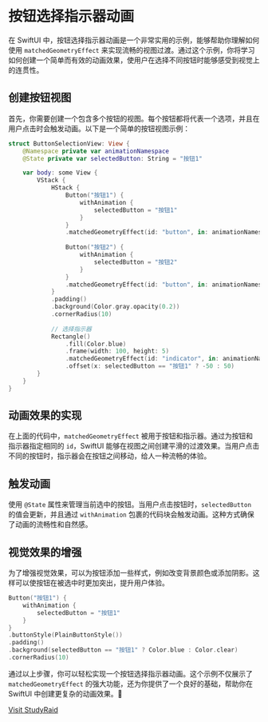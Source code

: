 ﻿# 按钮选择指示器动画

在 SwiftUI 中，按钮选择指示器动画是一个非常实用的示例，能够帮助你理解如何使用 `matchedGeometryEffect` 来实现流畅的视图过渡。通过这个示例，你将学习如何创建一个简单而有效的动画效果，使用户在选择不同按钮时能够感受到视觉上的连贯性。

## 创建按钮视图

首先，你需要创建一个包含多个按钮的视图。每个按钮都将代表一个选项，并且在用户点击时会触发动画。以下是一个简单的按钮视图示例：

```swift
struct ButtonSelectionView: View {
    @Namespace private var animationNamespace
    @State private var selectedButton: String = "按钮1"

    var body: some View {
        VStack {
            HStack {
                Button("按钮1") {
                    withAnimation {
                        selectedButton = "按钮1"
                    }
                }
                .matchedGeometryEffect(id: "button", in: animationNamespace)
                
                Button("按钮2") {
                    withAnimation {
                        selectedButton = "按钮2"
                    }
                }
                .matchedGeometryEffect(id: "button", in: animationNamespace)
            }
            .padding()
            .background(Color.gray.opacity(0.2))
            .cornerRadius(10)
            
            // 选择指示器
            Rectangle()
                .fill(Color.blue)
                .frame(width: 100, height: 5)
                .matchedGeometryEffect(id: "indicator", in: animationNamespace)
                .offset(x: selectedButton == "按钮1" ? -50 : 50)
        }
    }
}
```

## 动画效果的实现

在上面的代码中，`matchedGeometryEffect` 被用于按钮和指示器。通过为按钮和指示器指定相同的 `id`，SwiftUI 能够在视图之间创建平滑的过渡效果。当用户点击不同的按钮时，指示器会在按钮之间移动，给人一种流畅的体验。

## 触发动画

使用 `@State` 属性来管理当前选中的按钮。当用户点击按钮时，`selectedButton` 的值会更新，并且通过 `withAnimation` 包裹的代码块会触发动画。这种方式确保了动画的流畅性和自然感。

## 视觉效果的增强

为了增强视觉效果，可以为按钮添加一些样式，例如改变背景颜色或添加阴影。这样可以使按钮在被选中时更加突出，提升用户体验。

```swift
Button("按钮1") {
    withAnimation {
        selectedButton = "按钮1"
    }
}
.buttonStyle(PlainButtonStyle())
.padding()
.background(selectedButton == "按钮1" ? Color.blue : Color.clear)
.cornerRadius(10)
```

通过以上步骤，你可以轻松实现一个按钮选择指示器动画。这个示例不仅展示了 `matchedGeometryEffect` 的强大功能，还为你提供了一个良好的基础，帮助你在 SwiftUI 中创建更复杂的动画效果。🎉

[Visit StudyRaid](https://app.studyraid.com/en/read/30594/1318627/5z656ga56s65l6l77ya5oyj6zku6ycj5oup5oyh56s65zmo5yqo55s7)

